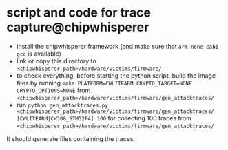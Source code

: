 # script and code for trace capture@chipwhisperer

- install the chipwhisperer framework (and make sure that `arm-none-eabi-gcc` is available)
- link or copy this directory to `<chipwhisperer_path>/hardware/victims/firmware/`
- to check everything, before starting the python script, build the image files by running `make PLATFORM=CWLITEARM CRYPTO_TARGET=NONE CRYPTO_OPTIONS=NONE` from `<chipwhisperer_path>/hardware/victims/firmware/gen_attacktraces/`
- run `python gen_attacktraces.py <chipwhisperer_path>/hardware/victims/firmware/gen_attacktraces/ [CWLITEARM|CW308_STM32F4] 100` for collecting 100 traces from `<chipwhisperer_path>/hardware/victims/firmware/gen_attacktraces/`

It should generate files containing the traces.
